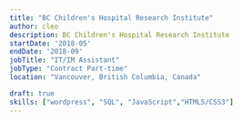 ```yaml
---
title: "BC Children's Hospital Research Institute"
author: cleo
description: BC Children's Hospital Research Institute
startDate: '2018-05'
endDate: '2018-09'
jobTitle: "IT/IM Assistant"
jobType: "Contract Part-time"
location: "Vancouver, British Columbia, Canada"

draft: true
skills: ["wordpress", "SQL", "JavaScript","HTML5/CSS3"]
---
```


